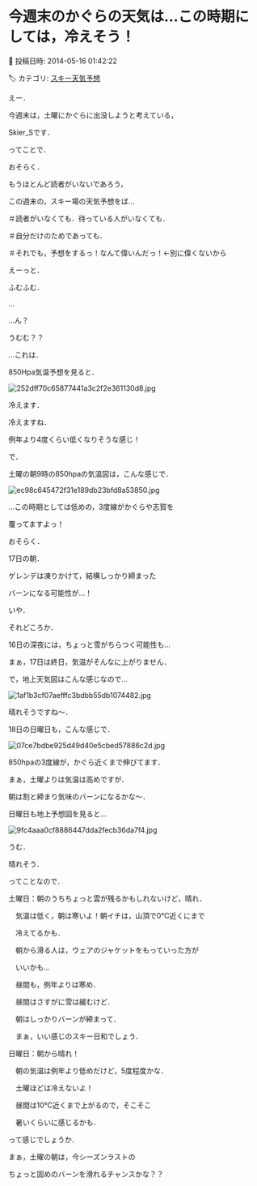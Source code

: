 # 今週末のかぐらの天気は…この時期にしては，冷えそう！

📅 投稿日時: 2014-05-16 01:42:22

🏷️ カテゴリ: [スキー天気予想](c6554f5c3c106093b511a8daae23757e8.md)

えー．


今週末は，土曜にかぐらに出没しようと考えている，


Skier_Sです．





ってことで．


おそらく．


もうほとんど読者がいないであろう，


この週末の，スキー場の天気予想をば…


＃読者がいなくても．待っている人がいなくても．


＃自分だけのためであっても．


＃それでも，予想をするっ！なんて偉いんだっ！←別に偉くないから





えーっと．


ふむふむ．





…


…ん？


うむむ？？





…これは．


850Hpa気温予想を見ると．




![252dff70c65877441a3c2f2e361130d8.jpg](images/252dff70c65877441a3c2f2e361130d8.jpg)




冷えます．


冷えますね．


例年より4度くらい低くなりそうな感じ！





で．


土曜の朝9時の850hpaの気温図は，こんな感じで．




![ec98c645472f31e189db23bfd8a53850.jpg](images/ec98c645472f31e189db23bfd8a53850.jpg)




…この時期としては低めの，3度線がかぐらや志賀を


覆ってますよっ！





おそらく．


17日の朝．


ゲレンデは凍りかけて，結構しっかり締まった


バーンになる可能性が…！


いや．


それどころか．


16日の深夜には，ちょっと雪がちらつく可能性も…





まぁ，17日は終日，気温がそんなに上がりません．





で，地上天気図はこんな感じなので…




![1af1b3cf07aefffc3bdbb55db1074482.jpg](images/1af1b3cf07aefffc3bdbb55db1074482.jpg)




晴れそうですね～．





18日の日曜日も，こんな感じで．




![07ce7bdbe925d49d40e5cbed57886c2d.jpg](images/07ce7bdbe925d49d40e5cbed57886c2d.jpg)




850hpaの3度線が，かぐら近くまで伸びてます．


まぁ，土曜よりは気温は高めですが．


朝は割と締まり気味のバーンになるかな～．





日曜日も地上予想図を見ると…




![9fc4aaa0cf8886447dda2fecb36da7f4.jpg](images/9fc4aaa0cf8886447dda2fecb36da7f4.jpg)




うむ．


晴れそう．





ってことなので．





土曜日：朝のうちちょっと雲が残るかもしれないけど，晴れ．　


　気温は低く，朝は寒いよ！朝イチは，山頂で0℃近くにまで


　冷えてるかも．


　朝から滑る人は，ウェアのジャケットをもっていった方が


　いいかも…


　昼間も，例年よりは寒め．


　昼間はさすがに雪は緩むけど．


　朝はしっかりバーンが締まって．


　まぁ，いい感じのスキー日和でしょう．





日曜日：朝から晴れ！


　朝の気温は例年より低めだけど，5度程度かな．


　土曜ほどは冷えないよ！


　昼間は10℃近くまで上がるので，そこそこ


　暑いくらいに感じるかも．





って感じでしょうか．


まぁ，土曜の朝は，今シーズンラストの


ちょっと固めのバーンを滑れるチャンスかな？？
